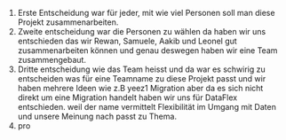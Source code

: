 1. Erste Entscheidung war für jeder, mit wie viel Personen soll man diese Projekt zusammenarbeiten.
2. Zweite entscheidung war die Personen zu wählen da haben wir uns entschieden das wir Rewan, Samuele, Aakib und Leonel gut zusammenarbeiten können und genau deswegen haben wir eine Team zusammengebaut.
3. Dritte entscheidung wie das Team heisst und da war es schwirig zu entscheiden was für eine Teamname zu diese Projekt passt und wir haben mehrere Ideen wie z.B yeez1 Migration aber da es sich nicht direkt um eine Migration handelt haben wir uns für DataFlex entschieden. weil der name vermittelt Flexibilität im Umgang mit Daten und unsere Meinung nach passt zu Thema.
4. pro
